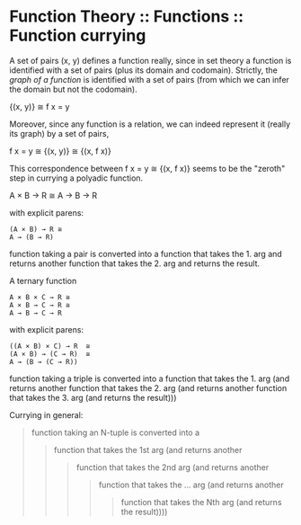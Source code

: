 # Function Theory :: Functions :: Function currying

A set of pairs (x, y) defines a function really, since in set theory a function is identified with a set of pairs (plus its domain and codomain). Strictly, the *graph of a function* is identified with a set of pairs (from which we can infer the domain but not the codomain).

{(x, y)}  ≅  f x = y

Moreover, since any function is a relation, we can indeed represent it (really its graph) by a set of pairs,

f x = y  ≅  {(x, y)}  ≅  {(x, f x)}

This correspondence between f x = y  ≅  {(x, f x)} seems to be the "zeroth" step in currying a polyadic function.

  A × B → R ≅
  A → B → R

with explicit parens:

    (A × B) → R ≅
    A → (B → R)

function taking a pair is converted into a 
function that takes the 1. arg and returns another 
function that takes the 2. arg and returns the result.


A ternary function

    A × B × C → R ≅ 
    A × B → C → R ≅ 
    A → B → C → R

with explicit parens:

    ((A × B) × C) → R  ≅ 
    (A × B) → (C → R)  ≅ 
    A → (B → (C → R))

function taking a triple is converted into a
function that takes the 1. arg (and returns another 
function that takes the 2. arg (and returns another 
function that takes the 3. arg (and returns the result)))

Currying in general:

>function taking an N-tuple is converted into a
>>function that takes the 1st arg (and returns another 
>>>function that takes the 2nd arg (and returns another 
>>>>function that takes the ... arg (and returns another 
>>>>>function that takes the Nth arg (and returns the result))))
